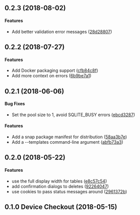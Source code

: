 <a name="0.2.3"></a>
## 0.2.3 (2018-08-02)


#### Features

*   Add better validation error messages ([28d28807](https://github.com/tismith/device-checkout-rs/commit/28d288072a14711143d99d972a6ae100c1ceb4ea))



<a name="0.2.2"></a>
## 0.2.2 (2018-07-27)


#### Features

*   Add Docker packaging support ([cfb84c8f](https://github.com/tismith/device-checkout-rs/commit/cfb84c8fdad8ca2a092a22536d8f1a360343ff3e))
*   Add more context on errors ([6b9be7a1](https://github.com/tismith/device-checkout-rs/commit/6b9be7a16f66dcbd720655edd358bd5f8d805712))



<a name="0.2.1"></a>
## 0.2.1 (2018-06-06)


#### Bug Fixes

*   Set the pool size to 1, avoid SQLITE_BUSY errors ([ebcd3287](https://github.com/tismith/device-checkout-rs/commit/ebcd3287ba13200c6015e39e22ab9e7c79ed7841))

#### Features

*   Add a snap package manifest for distribution ([58aa3b7e](https://github.com/tismith/device-checkout-rs/commit/58aa3b7e418c42d9e2e65ef751bbb19c9bc70103))
*   Add a --templates command-line argument ([abfb73a3](https://github.com/tismith/device-checkout-rs/commit/abfb73a32a7258f733542aef90e115ad2a38ff66))



<a name="0.2.0"></a>
## 0.2.0 (2018-05-22)


#### Features

*   use the full display width for tables ([e8c57c54](https://github.com/tismith/device-checkout-rs/commit/e8c57c54c7bb13ed540f782c955f9df77b16e7de))
*   add confirmation dialogs to deletes ([92264047](https://github.com/tismith/device-checkout-rs/commit/922640477e6367a3f5e7c3cae7c9fd339de96cea))
*   use cookies to pass status messages around ([2961372b](https://github.com/tismith/device-checkout-rs/commit/2961372b54b503d38060ceeb0e0eb4fea9f3556d))



<a name="0.1.0"></a>
## 0.1.0 Device Checkout (2018-05-15)




